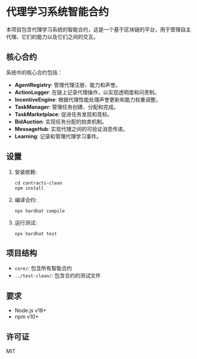 # 代理学习系统智能合约

本项目包含代理学习系统的智能合约，这是一个基于区块链的平台，用于管理自主代理、它们的能力以及它们之间的交互。

## 核心合约

系统中的核心合约包括：

- **AgentRegistry**: 管理代理注册、能力和声誉。
- **ActionLogger**: 在链上记录代理操作，以实现透明度和问责制。
- **IncentiveEngine**: 根据代理性能处理声誉更新和能力权重调整。
- **TaskManager**: 管理任务创建、分配和完成。
- **TaskMarketplace**: 促进任务发现和竞标。
- **BidAuction**: 实现任务分配的拍卖机制。
- **MessageHub**: 实现代理之间的可验证消息传递。
- **Learning**: 记录和管理代理学习事件。

## 设置

1. 安装依赖:
   ```
   cd contracts-clean
   npm install
   ```

2. 编译合约:
   ```
   npx hardhat compile
   ```

3. 运行测试:
   ```
   npx hardhat test
   ```

## 项目结构

- `core/`: 包含所有智能合约
- `../test-clean/`: 包含合约的测试文件

## 要求

- Node.js v18+
- npm v10+

## 许可证

MIT
